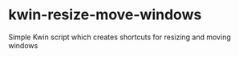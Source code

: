 # kwin-resize-move-windows
Simple Kwin script which creates shortcuts for resizing and moving windows
